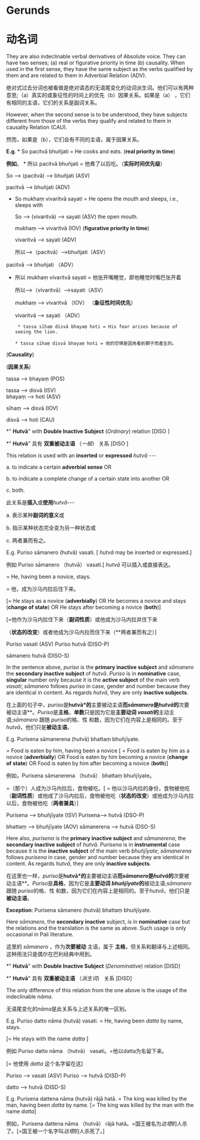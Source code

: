 # **Gerunds** 
# **动名词**
 They are also indeclinable verbal derivatives of Absolute voice. They can 
have two senses; (a) real or figurative priority in time (b) causality. When used 
in the first sense, they have the same subject as the verbs qualified by them and 
are related to them in Adverbial Relation (ADV). 

绝对式过去分词也被看做是绝对语态的无语尾变化的动词派生词。他们可以有两种意思;（a）真实的或象征性的时间上的优先（b）因果关系。如果是（a） ，它们有相同的主语，它们的关系是副词关系。

 However, when the second sense is to be understood, they have subjects 
different from those of the verbs they qualify and related to them in causality 
Relation (CAU). 

然而，如果是（b），它们会有不同的主语，属于因果关系。

**E.g**.  * So pacitvā bhuñjati = He cooks and eats. (**real priority in time**)

**例如**。 * 所以 pacitvā bhuñjati = 他煮了以后吃。（**实际时间优先级**）

 So        -->     (pacitvā)         -->    bhuñjati (ASV)
 
  pacitvā      -->       bhuñjati (ADV) 
  * So mukhaṃ vivaritvā sayati = He opens the mouth and sleeps, i.e., sleeps with 
  
      So      -->      (vivaritvā)          -->      sayati (ASV)   the open mouth. 
      
      mukhaṃ        -->       vivaritvā (IOV)        (**figurative priority in time**) 
      
      vivaritvā        -->        sayati (ADV)

      所以-->（pacitvā）-->bhuñjati（ASV）



pacitvā --> bhuñjati （ADV）

* 所以 mukhaṃ vivaritvā sayati = 他张开嘴睡觉，即他睡觉时嘴巴张开着



  所以-->（vivaritvā）-->sayati（ASV）  



  mukhaṃ --> vivaritvā （IOV） （**象征性时间优先**）



  vivaritvā --> sayati （ADV）
      
       * tassa sīhaṃ disvā bhayaṃ hoti = His fear arises because of seeing the lion. 

      * tassa sīhaṃ disvā bhayaṃ hoti = 他的恐惧是因為看到獅子而產生的。

(**Causality**) 

 (**因果关系**)

tassa      -->      bhayaṃ (POS) 

tassa --> disvā (ISV)  
 bhayaṃ     -->     hoti (ASV) 
 
 sīhaṃ        -->      disvā (IOV) 
 
 disvā         -->     hoti (CAU) 

*" **Hutvā**" with **Double Inactive Subject** (*Ordinary*) relation [DISO ] 

*" **Hutvā**" 具有 **双重被动主语** （*一般*） 关系 [DISO ]

This relation is used with an **inserted** or **expressed** *hutvā* ---

 a. to indicate a certain **adverbial sense** OR 

 b. to indicate a complete change of a certain state into another OR 
 
 c. both. 

 此关系是**插入**或**使用***hutvā*---



a. 表示某种**副词的意义**或



b. 指示某种状态完全变为另一种状态或



c. 两者兼而有之。

E.g.   Puriso sāmanero (hutvā) vasati. [ *hutvā* may be inserted or expressed.] 

例如 Puriso sāmanero （hutvā） vasati.[ *hutvā* 可以插入或直接表达。

 = He, having been a novice, stays. 
 
 = 他，成为沙马内拉后住下来。

  [= He stays as a novice (**adverbially**) OR He becomes a novice and stays 
(**change of state**) OR He stays after becoming a novice (**both**)] 

[=他作为沙马内拉住下来（**副词性质**）或他成为沙马内拉并住下来

（**状态的改变**）或者他成为沙马内拉而住下来（**两者兼而有之）]

 Puriso  vasati (ASV) Puriso  hutvā (DISO-P) 
 
  sāmanero   hutvā (DISO-S) 


In the sentence above, *puriso* is the **primary inactive subject** and 
*sāmanero* the **secondary inactive subject** of *hutvā*. *Puriso* is in 
**nominative** case, **singular** number only because it is the **active subject** 
of the main verb *vasati*; *sāmanero* follows *puriso* in case, gender and 
number because they are identical in content. As regards *hutvā*, they are 
only **inactive subjects**.  

在上面的句子中，*puriso*是**hutvā*的**主要被动主语**而*sāmanero*是*hutvā*的**次要被动主语**。*Puriso*是**主格**，**单数**只是因为它是**主要动词 *vasati*的**主动主语;*sāmanero* 跟随 *puriso*的格、性 和数，因为它们在内容上是相同的。至于*hutvā*，他们只是**被动主语**。

  E.g. Purisena sāmanerena (hutvā) bhattaṃ bhuñjīyate. 
  
   = Food is eaten by him, having been a novice [ = Food is eaten by him as 
a novice (**adverbially**) OR Food is eaten by him becoming a novice (**change 
of state**) OR Food is eaten by him after becoming  a novice (**both**)] 

例如，Purisena sāmanerena （hutvā） bhattaṃ bhuñjīyate。

=（那个）人成为沙马内拉后，食物被吃。[ = 他以沙马内拉的身份，食物被他吃（**副词性质**）或他成了沙马内拉后，食物被他吃（**状态的改变**）或他成为沙马内拉以后，食物被他吃（**两者兼具**）]

 Purisena --> bhuñjīyate (ISV) Purisena-->  hutvā (DSO-P) 

bhattaṃ  --> bhuñjīyate  (AOV) sāmanerena -->  hutvā (DSO-S)

 Here also, *purisena* is the **primary inactive subject** and 
*sāmanerena*, the **secondary inactive subject** of *hutvā*. *Purisena* is in 
**instrumental** case because it is the **inactive subject** of the main verb 
*bhuñjīyate*; *sāmanerena* follows *purisena* in case, gender and number 
because they are identical in content. As regards *hutvā*, they are only 
**inactive subjects**.  

在这里也一样，*puriso*是**hutvā*的**主要被动主语**而*sāmanero*是*hutvā*的**次要被动主语**。*Puriso*是**具格**，因为它是**主要动词 *bhuñjīyate*的**被动主语;*sāmanero* 跟随 *puriso*的格、性 和数，因为它们在内容上是相同的。至于*hutvā*，他们只是**被动主语**。

**Exception**: Purisena sāmanero (hutvā) bhattaṃ bhuñjīyate. 

 Here *sāmanero*, the **secondary inactive** subject, is in **nominative** case  but the relations and the translation is the same as above. Such usage is 
only occasional in Pali literature. 

这里的 *sāmanero* ，作为**次要被动** 主语，属于 **主格**，但关系和翻译与上述相同。这种用法只是偶尔在巴利经典中用到。

*" **Hutvā**" with **Double Inactive Subject** (*Denominative*) relation [DISD]  

*" **Hutvā**" 具有 **双重被动主语** （*派生词*） 关系 [DISD]

  The only difference of this relation from the one above is the usage of the 
indeclinable *nāma*. 

无语尾变化的*nāma*是此关系与上述关系的唯一区别。

 E.g. Puriso datto nāma (hutvā) vasati. = He, having been *datta* by name, stays. 

[= He stays with the name *datta* ] 

例如 Puriso datto nāma （hutvā） vasati。=他以datta为名留下来。

[= 他使用 *datta* 这个名字留在这]
  
   Puriso --> vasati (ASV) Puriso --> hutvā (DISD-P)   
   
  datto  --> hutvā (DISD-S)
  
   E.g. Purisena dattena nāma (hutvā) rājā hatā. = The king was killed by the man,  having been *datta* by name. [= The king was killed by the man with the 
name *datta*] 

例如，Purisena dattena nāma （hutvā） rājā hatā。=国王被名为*达塔*的人杀了。[=国王被一个名字叫*达塔*的人杀死了。]
